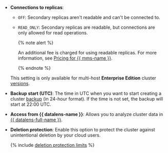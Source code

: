 - **Connections to replicas**:

    - `OFF`: Secondary replicas aren't readable and can't be connected to.

    - `READ_ONLY`: Secondary replicas are readable, but connections are only allowed for read operations.

        {% note alert %}

        An additional fee is charged for using readable replicas. For more information, see [Pricing for {{ mms-name }}](../../../managed-sqlserver/pricing/index.md#license).

        {% endnote %}

    This setting is only available for multi-host **Enterprise Edition** cluster [versions](../../../managed-sqlserver/concepts/index.md).

- **Backup start (UTC)**: The time in UTC when you want to start creating a cluster [backup](../../../managed-sqlserver/operations/cluster-backups.md) (in 24-hour format). If the time is not set, the backup will start at 22:00 UTC.

- **Access from {{ datalens-name }}**: Allows you to analyze cluster data in [{{ datalens-full-name }}](../../../datalens/concepts/index.md).

- **Deletion protection**: Enable this option to protect the cluster against unintentional deletion by your cloud users.

    {% include [deletion protection limits](../deletion-protection-limits-db.md) %}

